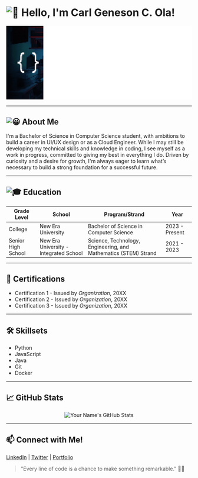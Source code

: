 <h1>
    <img src="https://fonts.gstatic.com/s/e/notoemoji/latest/1f44b_1f3fb/512.gif" alt="👋" width="32" height="32">
    Hello, I'm Carl Geneson C. Ola!
</h1>

<p>
    <img src="https://github.com/cgcola/cgcola/raw/46a6fe7ce3873ffc5ac8dce41081b4cb54edaddd/Coding_Designing.gif" alt="Coding Animation" />
</p>

<hr />

<h2>
    <img src="https://fonts.gstatic.com/s/e/notoemoji/latest/1f600/512.gif" alt="😀" width="32" height="32">
    About Me
</h2>
<p>
    I'm a Bachelor of Science in Computer Science student, with ambitions to build a career in UI/UX design or as a Cloud Engineer. While I may still be developing my technical skills and knowledge in coding, I see myself as a work in progress, committed to giving my best in everything I do. Driven by curiosity and a desire for growth, I'm always eager to learn what’s necessary to build a strong foundation for a successful future.
</p>

<hr />

<h2>
    <img src="https://fonts.gstatic.com/s/e/notoemoji/latest/1f393/512.gif" alt="🎓" width="32" height="32">
    Education
</h2>

<table>
    <thead>
        <tr>
            <th>Grade Level</th>
            <th>School</th>
            <th>Program/Strand</th>
            <th>Year</th>
        </tr>
    </thead>
    <tbody>
        <tr>
            <td>College</td>
            <td>New Era University</td>
            <td>Bachelor of Science in Computer Science</td>
            <td>2023 - Present</td>
        </tr>
      <tr>
            <td>Senior High School</td>
            <td>New Era University - Integrated School</td>
            <td>Science, Technology, Engineering, and Mathematics (STEM) Strand</td>
            <td>2021 - 2023</td>
        </tr>
    </tbody>
</table>

<hr />

<h2>📜 Certifications</h2>
<ul>
    <li>Certification 1 - Issued by <em>Organization</em>, 20XX</li>
    <li>Certification 2 - Issued by <em>Organization</em>, 20XX</li>
    <li>Certification 3 - Issued by <em>Organization</em>, 20XX</li>
</ul>

<hr />

<h2>🛠️ Skillsets</h2>
<ul>
    <li>Python</li>
    <li>JavaScript</li>
    <li>Java</li>
    <li>Git</li>
    <li>Docker</li>
</ul>

<hr />

<h2>📈 GitHub Stats</h2>
<p align="center">
    <img src="https://github-readme-stats.vercel.app/api?username=YourUsername&show_icons=true&theme=radical" alt="Your Name's GitHub Stats" />
</p>

<hr />

<h2>📫 Connect with Me!</h2>
<p>
    <a href="https://www.linkedin.com/in/yourname">LinkedIn</a> |
    <a href="https://twitter.com/yourname">Twitter</a> |
    <a href="https://yourportfolio.com">Portfolio</a>
</p>

<blockquote> "Every line of code is a chance to make something remarkable." 👨‍💻</blockquote>
